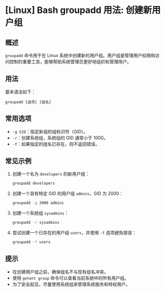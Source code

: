 # [Linux] Bash groupadd 用法: 创建新用户组

## 概述
`groupadd` 命令用于在 Linux 系统中创建新的用户组。用户组是管理用户权限和访问控制的重要工具，能够帮助系统管理员更好地组织和管理用户。

## 用法
基本语法如下：
```
groupadd [选项] [组名]
```

## 常用选项
- `-g GID`：指定新组的组标识符（GID）。
- `-r`：创建系统组，系统组的 GID 通常小于 1000。
- `-f`：如果指定的组名已存在，则不返回错误。

## 常见示例
1. 创建一个名为 `developers` 的新用户组：
   ```bash
   groupadd developers
   ```

2. 创建一个具有特定 GID 的用户组 `admins`，GID 为 2000：
   ```bash
   groupadd -g 2000 admins
   ```

3. 创建一个系统组 `sysadmins`：
   ```bash
   groupadd -r sysadmins
   ```

4. 尝试创建一个已存在的用户组 `users`，并使用 `-f` 选项避免错误：
   ```bash
   groupadd -f users
   ```

## 提示
- 在创建用户组之前，确保组名不与现有组名冲突。
- 使用 `getent group` 命令可以查看当前系统中的所有用户组。
- 为了安全起见，尽量使用系统组来管理系统服务和特权用户。